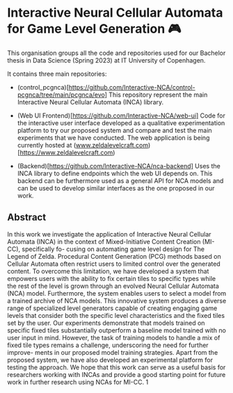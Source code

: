 # Interactive Neural Cellular Automata for Game Level Generation 🎮

This organisation groups all the code and repositories used for our Bachelor thesis in Data Science (Spring 2023) at IT University of Copenhagen.

It contains three main repositories:

- (control_pcgnca)[https://github.com/Interactive-NCA/control-pcgnca/tree/main/pcgnca/evo]
This repository represent the main Interactive Neural Cellular Automata (INCA) library. 

- (Web UI Frontend)[https://github.com/Interactive-NCA/web-ui]
Code for the interactive user interface developed as a qualitative experimentation platform to try our proposed system and compare and test the main experiments that we have conducted. The web application is being currently hosted at (www.zeldalevelcraft.com)[https://www.zeldalevelcraft.com)

- (Backend)[https://github.com/Interactive-NCA/nca-backend]
Uses the INCA library to define endpoints which the web UI depends on. This backend can be furthermore used as a general API for NCA models
and can be used to develop similar interfaces as the one proposed in our work.

## Abstract 

In this work we investigate the application of Interactive Neural Cellular Automata
(INCA) in the context of Mixed-Initiative Content Creation (MI-CC), specifically fo-
cusing on automating game level design for The Legend of Zelda. Procedural Content
Generation (PCG) methods based on Cellular Automata often restrict users to limited
control over the generated content. To overcome this limitation, we have developed a
system that empowers users with the ability to fix certain tiles to specific types while
the rest of the level is grown through an evolved Neural Cellular Automata (NCA)
model. Furthermore, the system enables users to select a model from a trained archive
of NCA models. This innovative system produces a diverse range of specialized level
generators capable of creating engaging game levels that consider both the specific
level characteristics and the fixed tiles set by the user. Our experiments demonstrate
that models trained on specific fixed tiles substantially outperform a baseline model
trained with no user input in mind. However, the task of training models to handle a
mix of fixed tile types remains a challenge, underscoring the need for further improve-
ments in our proposed model training strategies. Apart from the proposed system, we
have also developed an experimental platform for testing the approach. We hope that
this work can serve as a useful basis for researchers working with INCAs and provide
a good starting point for future work in further research using NCAs for MI-CC.
1
